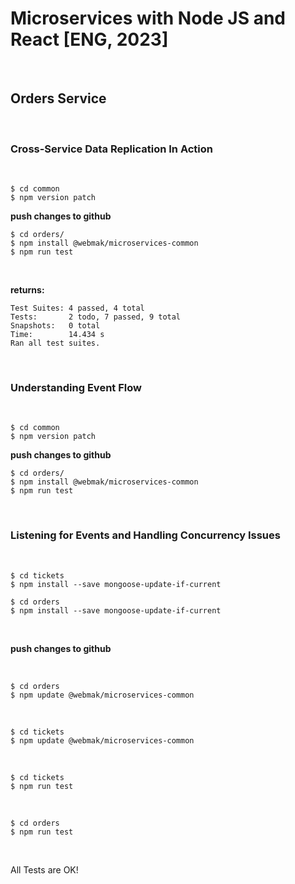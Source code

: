 # Microservices with Node JS and React [ENG, 2023]

<br/>

## Orders Service

<br/>

### Cross-Service Data Replication In Action

<br/>

```
$ cd common
$ npm version patch
```

**push changes to github**

```
$ cd orders/
$ npm install @webmak/microservices-common
$ npm run test
```

<br/>

**returns:**

```
Test Suites: 4 passed, 4 total
Tests:       2 todo, 7 passed, 9 total
Snapshots:   0 total
Time:        14.434 s
Ran all test suites.
```

<br/>

### Understanding Event Flow

<br/>

```
$ cd common
$ npm version patch
```

**push changes to github**

```
$ cd orders/
$ npm install @webmak/microservices-common
$ npm run test
```

<br/>

### Listening for Events and Handling Concurrency Issues

<br/>

    $ cd tickets
    $ npm install --save mongoose-update-if-current

    $ cd orders
    $ npm install --save mongoose-update-if-current

<br/>

**push changes to github**

<br/>

    $ cd orders
    $ npm update @webmak/microservices-common

<br/>

    $ cd tickets
    $ npm update @webmak/microservices-common

<br/>

    $ cd tickets
    $ npm run test

<br/>

    $ cd orders
    $ npm run test

<br/>

All Tests are OK!

<br/>